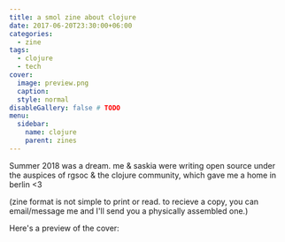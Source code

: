 ```yaml
---
title: a smol zine about clojure
date: 2017-06-20T23:30:00+06:00
categories:
  - zine
tags:
  - clojure
  - tech
cover:
  image: preview.png
  caption:
  style: normal
disableGallery: false # TODO
menu:
  sidebar:
    name: clojure
    parent: zines
---
```


Summer 2018 was a dream. me & saskia were writing open source under the auspices of rgsoc & the clojure community, which gave me a home in berlin <3

(zine format is not simple to print or read. to recieve a copy, you can email/message me and I'll send you a physically assembled one.)

Here's a preview of the cover:
